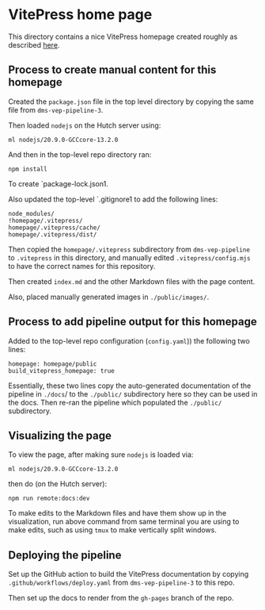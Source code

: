 # VitePress home page
This directory contains a nice VitePress homepage created roughly as described [here](https://github.com/dms-vep/dms-vep-pipeline-3/tree/main/homepage).

## Process to create manual content for this homepage

Created the `package.json` file in the top level directory by copying the same file from `dms-vep-pipeline-3`.

Then loaded `nodejs` on the Hutch server using:

    ml nodejs/20.9.0-GCCcore-13.2.0

And then in the top-level repo directory ran:

    npm install

To create `package-lock.json1.

Also updated the top-level `.gitignore1 to add the following lines:

    node_modules/
    !homepage/.vitepress/
    homepage/.vitepress/cache/
    homepage/.vitepress/dist/

Then copied the `homepage/.vitepress` subdirectory from `dms-vep-pipeline` to `.vitepress` in this directory, and manually edited `.vitepress/config.mjs` to have the correct names for this repository.

Then created `index.md` and the other Markdown files with the page content.

Also, placed manually generated images in `./public/images/`.

## Process to add pipeline output for this homepage
Added to the top-level repo configuration (`config.yaml`)) the following two lines:

    homepage: homepage/public
    build_vitepress_homepage: true

Essentially, these two lines copy the auto-generated documentation of the pipeline in `./docs`/
to the `./public/` subdirectory here so they can be used in the docs.
Then re-ran the pipeline which populated the `./public/` subdirectory.

## Visualizing the page
To view the page, after making sure `nodejs` is loaded via:

    ml nodejs/20.9.0-GCCcore-13.2.0

then do (on the Hutch server):

    npm run remote:docs:dev

To make edits to the Markdown files and have them show up in the visualization, run above command from same terminal you are using to make edits, such as using `tmux` to make vertically split windows.

## Deploying the pipeline
Set up the GitHub action to build the VitePress documentation by copying `.github/workflows/deploy.yaml` from `dms-vep-pipeline-3` to this repo.

Then set up the docs to render from the `gh-pages` branch of the repo.
